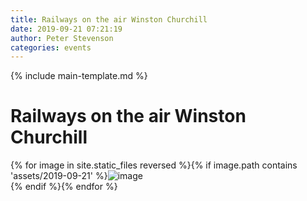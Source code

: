 ```yaml
---
title: Railways on the air Winston Churchill
date: 2019-09-21 07:21:19
author: Peter Stevenson
categories: events
---
```


{% include main-template.md %}

# Railways on the air Winston Churchill

{% for image in site.static_files reversed %}{% if image.path contains 'assets/2019-09-21' %}<img src="{{ site.baseurl }}{{ image.path }}" alt="image"/><br/>{% endif %}{% endfor %}